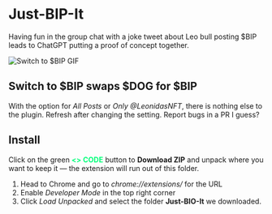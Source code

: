 # Just-BIP-It

Having fun in the group chat with a joke tweet about Leo bull posting $BIP leads to ChatGPT putting a proof of concept together.

![Switch to $BIP GIF](https://github.com/TedyKGB/switch-to-bip/blob/main/bip-dog-extension.gif "Switch to $BIP")

## Switch to $BIP swaps $DOG for $BIP 

With the option for *All Posts* or *Only @LeonidasNFT*, there is nothing else to the plugin. Refresh after changing the setting. Report bugs in a PR I guess?

## Install

Click on the green **<span style="color: #00FF79;"><> CODE</span>** button to **Download ZIP** and unpack where you want to keep it — the extension will run out of this folder.

1. Head to Chrome and go to *chrome://extensions/* for the URL
2. Enable *Developer Mode* in the top right corner
3. Click *Load Unpacked* and select the folder **Just-BIO-It** we downloaded.